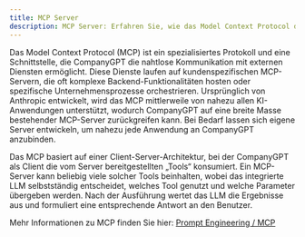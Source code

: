 ```yaml
---
title: MCP Server
description: MCP Server: Erfahren Sie, wie das Model Context Protocol die Kommunikation zwischen CompanyGPT und externen Diensten ermöglicht und Tools für kundenspezifische Anwendungen integriert.
---
```


Das Model Context Protocol (MCP) ist ein spezialisiertes Protokoll und eine Schnittstelle, die CompanyGPT die nahtlose Kommunikation mit externen Diensten ermöglicht. Diese Dienste laufen auf kundenspezifischen MCP-Servern, die oft komplexe Backend-Funktionalitäten hosten oder spezifische Unternehmensprozesse orchestrieren. Ursprünglich von Anthropic entwickelt, wird das MCP mittlerweile von nahezu allen KI-Anwendungen unterstützt, wodurch CompanyGPT auf eine breite Masse bestehender MCP-Server zurückgreifen kann. Bei Bedarf lassen sich eigene Server entwickeln, um nahezu jede Anwendung an CompanyGPT anzubinden.

Das MCP basiert auf einer Client-Server-Architektur, bei der CompanyGPT als Client die vom Server bereitgestellten „Tools“ konsumiert. Ein MCP-Server kann beliebig viele solcher Tools beinhalten, wobei das integrierte LLM selbstständig entscheidet, welches Tool genutzt und welche Parameter übergeben werden. Nach der Ausführung wertet das LLM die Ergebnisse aus und formuliert eine entsprechende Antwort an den Benutzer.

Mehr Informationen zu MCP finden Sie hier: [Prompt Engineering / MCP](prompt-engineering/prompt-techniken/mcp)